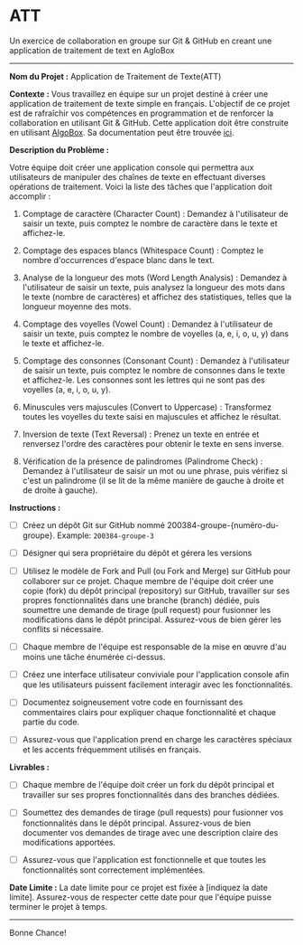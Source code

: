 
# ATT

Un exercice de collaboration en groupe sur Git & GitHub en creant une application de traitement de text en AgloBox

---
**Nom du Projet :** Application de Traitement de Texte(ATT)

**Contexte :** Vous travaillez en équipe sur un projet destiné à créer une application de traitement de texte simple en français. L'objectif de ce projet est de rafraîchir vos compétences en programmation et de renforcer la collaboration en utilisant Git & GitHub.
Cette application doit être construite en utilisant [AlgoBox](https://www.xm1math.net/algobox/index.html). Sa documentation peut être trouvée [ici](https://www.xm1math.net/algobox/doc.html).

**Description du Problème :**

Votre équipe doit créer une application console qui permettra aux utilisateurs de manipuler des chaînes de texte en effectuant diverses opérations de traitement. Voici la liste des tâches que l'application doit accomplir :

1. Comptage de caractère (Character Count) :
    Demandez à l'utilisateur de saisir un texte, puis comptez le nombre de caractère dans le texte et affichez-le.

2. Comptage des espaces blancs (Whitespace Count) :
    Comptez le nombre d'occurrences d'espace blanc dans le text.

3. Analyse de la longueur des mots (Word Length Analysis) :
    Demandez à l'utilisateur de saisir un texte, puis analysez la longueur des mots dans le texte (nombre de caractères) et affichez des statistiques, telles que la longueur moyenne des mots.

4. Comptage des voyelles (Vowel Count) :
    Demandez à l'utilisateur de saisir un texte, puis comptez le nombre de voyelles (a, e, i, o, u, y) dans le texte et affichez-le.

5. Comptage des consonnes (Consonant Count) :
    Demandez à l'utilisateur de saisir un texte, puis comptez le nombre de consonnes dans le texte et affichez-le. Les consonnes sont les lettres qui ne sont pas des voyelles (a, e, i, o, u, y).

6. Minuscules vers majuscules (Convert to Uppercase) :
    Transformez toutes les voyelles du texte saisi en majuscules et affichez le résultat.

7. Inversion de texte (Text Reversal) :
    Prenez un texte en entrée et renversez l'ordre des caractères pour obtenir le texte en sens inverse.

8. Vérification de la présence de palindromes (Palindrome Check) :
    Demandez à l'utilisateur de saisir un mot ou une phrase, puis vérifiez si c'est un palindrome (il se lit de la même manière de gauche à droite et de droite à gauche).

**Instructions :**

- [ ] Créez un dépôt Git sur GitHub nommé 200384-groupe-{numéro-du-groupe}. Example: `200384-groupe-3`

- [ ] Désigner qui sera propriétaire du dépôt et gérera les versions

- [ ] Utilisez le modèle de Fork and Pull (ou Fork and Merge) sur GitHub pour collaborer sur ce projet. Chaque membre de l'équipe doit créer une copie (fork) du dépôt principal (repository) sur GitHub, travailler sur ses propres fonctionnalités dans une branche (branch) dédiée, puis soumettre une demande de tirage (pull request) pour fusionner les modifications dans le dépôt principal. Assurez-vous de bien gérer les conflits si nécessaire.

- [ ] Chaque membre de l'équipe est responsable de la mise en œuvre d'au moins une tâche énumérée ci-dessus.

- [ ] Créez une interface utilisateur conviviale pour l'application console afin que les utilisateurs puissent facilement interagir avec les fonctionnalités.

- [ ] Documentez soigneusement votre code en fournissant des commentaires clairs pour expliquer chaque fonctionnalité et chaque partie du code.

- [ ] Assurez-vous que l'application prend en charge les caractères spéciaux et les accents fréquemment utilisés en français.

**Livrables :**

- [ ]  Chaque membre de l'équipe doit créer un fork du dépôt principal et travailler sur ses propres fonctionnalités dans des branches dédiées.

- [ ]  Soumettez des demandes de tirage (pull requests) pour fusionner vos fonctionnalités dans le dépôt principal. Assurez-vous de bien documenter vos demandes de tirage avec une description claire des modifications apportées.

- [ ]  Assurez-vous que l'application est fonctionnelle et que toutes les fonctionnalités sont correctement implémentées.

**Date Limite :** La date limite pour ce projet est fixée à [indiquez la date limite]. Assurez-vous de respecter cette date pour que l'équipe puisse terminer le projet à temps.

---

Bonne Chance!

